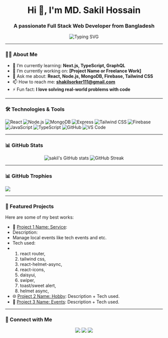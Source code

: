 
<h1 align="center">Hi 👋, I'm MD. Sakil Hossain</h1>
<h3 align="center">A passionate Full Stack Web Developer from Bangladesh</h3>

<p align="center">
  <img src="https://readme-typing-svg.demolab.com?font=Fira+Code&size=22&pause=1000&center=true&vCenter=true&width=435&lines=Full+Stack+Web+Developer;MERN+Stack+Expert;React+%7C+Node.js+%7C+MongoDB;Open+Source+Enthusiast" alt="Typing SVG" />
</p>

---

### 🧑‍💻 About Me

- 🌱 I’m currently learning: **Next.js, TypeScript, GraphQL**
- 🔭 I’m currently working on: **[Project Name or Freelance Work]**
- 💬 Ask me about: **React, Node.js, MongoDB, Firebase, Tailwind CSS**
- 📫 How to reach me: **[shakilsorker111@gmail.com](mailto:shakilsorker111@gmail.com)**
- ⚡ Fun fact: **I love solving real-world problems with code**

---

### 🛠️ Technologies & Tools

![React](https://img.shields.io/badge/-React-61DAFB?style=flat&logo=react)
![Node.js](https://img.shields.io/badge/-Node.js-339933?style=flat&logo=node.js)
![MongoDB](https://img.shields.io/badge/-MongoDB-47A248?style=flat&logo=mongodb)
![Express](https://img.shields.io/badge/-Express.js-000000?style=flat&logo=express)
![Tailwind CSS](https://img.shields.io/badge/-TailwindCSS-38B2AC?style=flat&logo=tailwind-css)
![Firebase](https://img.shields.io/badge/-Firebase-FFCA28?style=flat&logo=firebase)
![JavaScript](https://img.shields.io/badge/-JavaScript-F7DF1E?style=flat&logo=javascript)
![TypeScript](https://img.shields.io/badge/-TypeScript-3178C6?style=flat&logo=typescript)
![GitHub](https://img.shields.io/badge/-GitHub-181717?style=flat&logo=github)
![VS Code](https://img.shields.io/badge/-VSCode-007ACC?style=flat&logo=visual-studio-code)

---

### 📊 GitHub Stats

<p align="center">
  <img src="https://github-readme-stats.vercel.app/api?username=mdsakilhossain&show_icons=true&theme=radical" alt="sakil's GitHub stats" />
  <img src="https://github-readme-streak-stats.herokuapp.com/?user=mdsakilhossain&theme=radical" alt="GitHub Streak" />
</p>

---

### 📊 GitHub Trophies

<p align="left">
  <img src="https://github-profile-trophy.vercel.app/?username=mdsakilhossain&theme=darkhub" />
</p>

---

### 📌 Featured Projects

Here are some of my best works:

- 🚀 [Project 1 Name: Service](https://service-review-6ce18.web.app/):
- Description:
-  Manage local events like tech events and etc.
-  Tech used:
-   1. react router,
    2. tailwind css,
    3. react-helmet-async,
    4. react-icons,
    5. daisyui,
    6. swiper,
    7. toast/sweet alert,
    8. helmet async,
- 🌐 [Project 2 Name: Hobby](https://hobby-103c3.web.app/): Description + Tech used.
- 📱 [Project 3 Name: Events](https://events-e2eef.web.app/): Description + Tech used.

---

### 🔗 Connect with Me

<p align="center">
  <a href="https://www.linkedin.com/in/YOUR-LINKEDIN/"><img src="https://img.shields.io/badge/LinkedIn-blue?style=for-the-badge&logo=linkedin" /></a>
  <a href="mailto:shakilsorker111@gmail.com"><img src="https://img.shields.io/badge/Email-D14836?style=for-the-badge&logo=gmail&logoColor=white" /></a>
  <a href="[https://github.com/mdsakilhossain](https://github.com/shakilsorker111)"><img src="https://img.shields.io/badge/GitHub-black?style=for-the-badge&logo=github" /></a>
</p>

